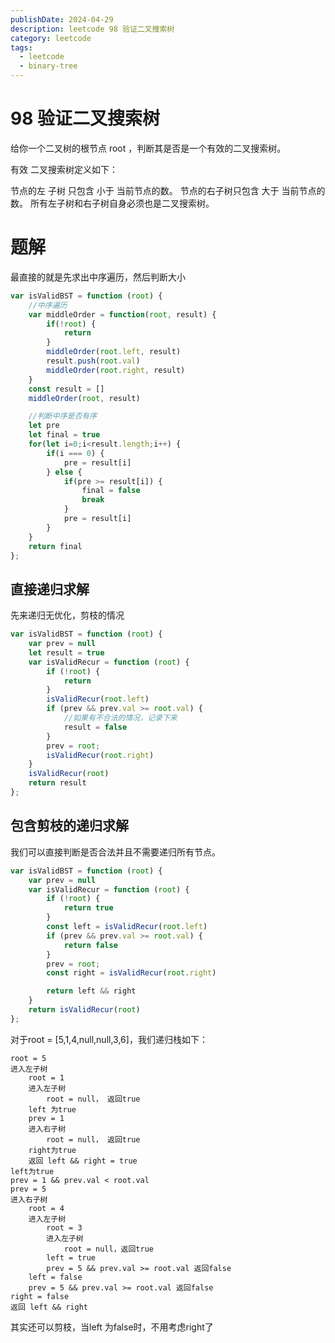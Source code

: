 ```yaml
---
publishDate: 2024-04-29
description: leetcode 98 验证二叉搜索树
category: leetcode
tags:
  - leetcode
  - binary-tree
---
```


# 98 验证二叉搜索树

给你一个二叉树的根节点 root ，判断其是否是一个有效的二叉搜索树。

有效 二叉搜索树定义如下：

节点的左
子树
只包含 小于 当前节点的数。
节点的右子树只包含 大于 当前节点的数。
所有左子树和右子树自身必须也是二叉搜索树。

# 题解

最直接的就是先求出中序遍历，然后判断大小

```javascript
var isValidBST = function (root) {
    //中序遍历
    var middleOrder = function(root, result) {
        if(!root) {
            return
        }
        middleOrder(root.left, result)
        result.push(root.val)
        middleOrder(root.right, result)
    }
    const result = []
    middleOrder(root, result)

    //判断中序是否有序
    let pre
    let final = true
    for(let i=0;i<result.length;i++) {
        if(i === 0) {
            pre = result[i]
        } else {
            if(pre >= result[i]) {
                final = false
                break
            }
            pre = result[i]
        }
    }
    return final
};
```

## 直接递归求解

先来递归无优化，剪枝的情况

```javascript
var isValidBST = function (root) {
    var prev = null
    let result = true
    var isValidRecur = function (root) {
        if (!root) {
            return
        }
        isValidRecur(root.left)
        if (prev && prev.val >= root.val) {
            //如果有不合法的情况，记录下来
            result = false
        }
        prev = root;
        isValidRecur(root.right)
    }
    isValidRecur(root)
    return result
};
```

## 包含剪枝的递归求解

我们可以直接判断是否合法并且不需要递归所有节点。

```javascript
var isValidBST = function (root) {
    var prev = null
    var isValidRecur = function (root) {
        if (!root) {
            return true
        }
        const left = isValidRecur(root.left)
        if (prev && prev.val >= root.val) {
            return false
        }
        prev = root;
        const right = isValidRecur(root.right)

        return left && right
    }
    return isValidRecur(root)
};
```

对于root = [5,1,4,null,null,3,6]，我们递归栈如下：

```
root = 5
进入左子树
    root = 1
    进入左子树
        root = null， 返回true
    left 为true
    prev = 1
    进入右子树
        root = null， 返回true
    right为true
    返回 left && right = true
left为true
prev = 1 && prev.val < root.val
prev = 5
进入右子树
    root = 4
    进入左子树
        root = 3
        进入左子树
            root = null，返回true
        left = true
        prev = 5 && prev.val >= root.val 返回false
    left = false
    prev = 5 && prev.val >= root.val 返回false
right = false
返回 left && right    
```

其实还可以剪枝，当left 为false时，不用考虑right了